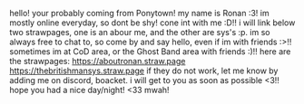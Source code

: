 hello! your probably coming from Ponytown! my name is Ronan :3!
im mostly online everyday, so dont be shy! cone int with me :D!!
i will link below two strawpages, one is an abour me, and the other are sys's :p.
im so always free to chat to, so come by and say hello, even if im with friends :>!!
sometimes im at CoD area, or the Ghost Band area with friends :)!!
here are the strawpages: 
https://aboutronan.straw.page
https://thebritishmansys.straw.page
if they do not work, let me know by adding me on discord, boacket. i will get to you as soon as possible <3!!
hope you had a nice day/night! <33 mwah!
